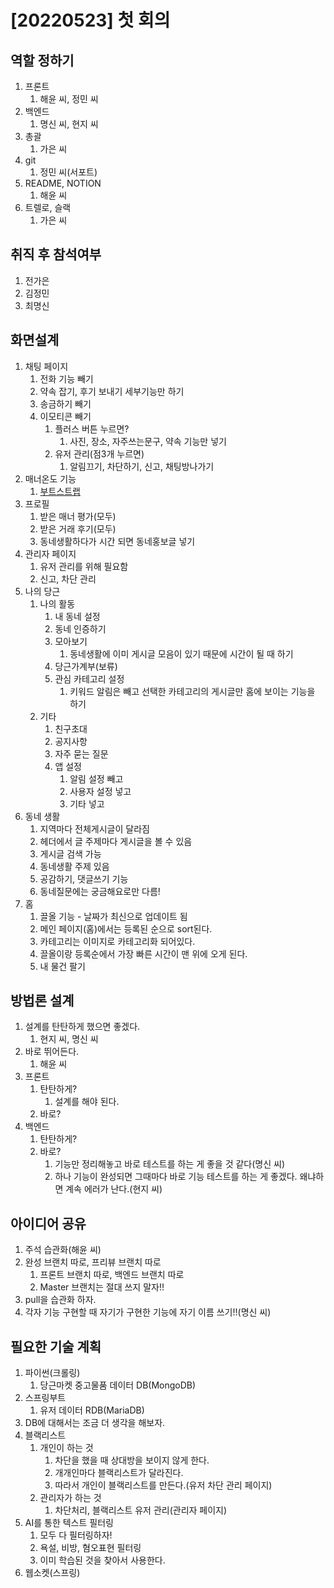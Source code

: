 # [20220523] 첫 회의

## 역할 정하기

1. 프론트
   1. 해윤 씨, 정민 씨
2. 백엔드
   1. 명신 씨, 현지 씨
3. 총괄
   1. 가은 씨
4. git
   1. 정민 씨(서포트)
5. README, NOTION
   1. 해윤 씨
6. 트렐로, 슬랙
   1. 가은 씨



## 취직 후 참석여부

1. 전가은
2. 김정민
3. 최명신



## 화면설계

1. 채팅 페이지
   1. 전화 기능 빼기
   2. 약속 잡기, 후기 보내기 세부기능만 하기
   3. 송금하기 빼기
   4. 이모티콘 빼기
      1. 플러스 버튼 누르면?
         1. 사진, 장소, 자주쓰는문구, 약속 기능만 넣기
      2. 유저 관리(점3개 누르면)
         1. 알림끄기, 차단하기, 신고, 채팅방나가기
2. 매너온도 기능
   1. [부트스트랩](https://www.w3schools.com/bootstrap5/bootstrap_progressbars.php)
3. 프로필
   1. 받은 매너 평가(모두)
   2. 받은 거래 후기(모두)
   3. 동네생활하다가 시간 되면 동네홍보글 넣기
4. 관리자 페이지
   1. 유저 관리를 위해 필요함
   2. 신고, 차단 관리
5. 나의 당근
   1. 나의 활동
      1. 내 동네 설정
      2. 동네 인증하기
      3. 모아보기
         1. 동네생활에 이미 게시글 모음이 있기 때문에 시간이 될 때 하기
      4. 당근가계부(보류)
      5. 관심 카테고리 설정
         1. 키워드 알림은 빼고 선택한 카테고리의 게시글만 홈에 보이는 기능을 하기
   2. 기타
      1. 친구초대
      2. 공지사항
      3. 자주 묻는 질문
      4. 앱 설정
         1. 알림 설정 빼고
         2. 사용자 설정 넣고
         3. 기타 넣고
6. 동네 생활
   1. 지역마다 전체게시글이 달라짐
   2. 헤더에서 글 주제마다 게시글을 볼 수 있음
   3. 게시글 검색 가능
   4. 동네생활 주제 있음
   5. 공감하기, 댓글쓰기 기능
   6. 동네질문에는 궁금해요로만 다름!
7. 홈
   1. 끌올 기능 - 날짜가 최신으로 업데이트 됨
   2. 메인 페이지(홈)에서는 등록된 순으로 sort된다.
   3. 카테고리는 이미지로 카테고리화 되어있다.
   4. 끌올이랑 등록순에서 가장 빠른 시간이 맨 위에 오게 된다.
   5. 내 물건 팔기



## 방법론 설계

1. 설계를 탄탄하게 했으면 좋겠다.
   1. 현지 씨, 명신 씨
2. 바로 뛰어든다.
   1. 해윤 씨
3. 프론트
   1. 탄탄하게?
      1. 설계를 해야 된다.
   2. 바로?
4. 백엔드
   1. 탄탄하게?
   2. 바로?
      1. 기능만 정리해놓고 바로 테스트를 하는 게 좋을 것 같다(명신 씨)
      2. 하나 기능이 완성되면 그때마다 바로 기능 테스트를 하는 게 좋겠다. 왜냐하면 계속 에러가 난다.(현지 씨)



## 아이디어 공유

1. 주석 습관화(해윤 씨)
2. 완성 브랜치 따로, 프리뷰 브랜치 따로
   1. 프론트 브랜치 따로, 백엔드 브랜치 따로
   2. Master 브랜치는 절대 쓰지 말자!!
3. pull을 습관화 하자.
4. 각자 기능 구현할 때 자기가 구현한 기능에 자기 이름 쓰기!!(명신 씨)



## 필요한 기술 계획

1. 파이썬(크롤링)
   1. 당근마켓 중고물품 데이터 DB(MongoDB)
2. 스프링부트
   1. 유저 데이터 RDB(MariaDB)
3. DB에 대해서는 조금 더 생각을 해보자.
4. 블랙리스트
   1. 개인이 하는 것
      1. 차단을 했을 때 상대방을 보이지 않게 한다.
      2. 개개인마다 블랙리스트가 달라진다.
      3. 따라서 개인이 블랙리스트를 만든다.(유저 차단 관리 페이지)
   2. 관리자가 하는 것
      1. 차단처리, 블랙리스트 유저 관리(관리자 페이지)
5. AI를 통한 텍스트 필터링
   1. 모두 다 필터링하자!
   2. 욕설, 비방, 혐오표현 필터링
   3. 이미 학습된 것을 찾아서 사용한다.
6. 웹소켓(스프링)

